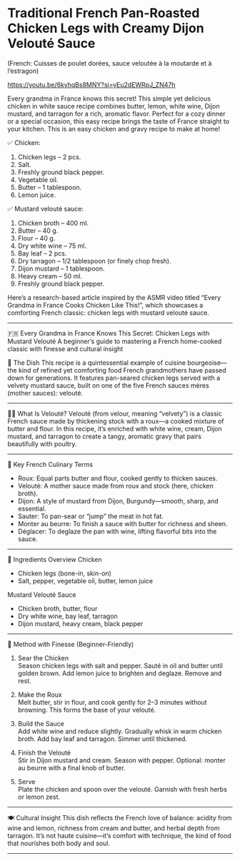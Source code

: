 # Traditional French Pan-Roasted Chicken Legs with Creamy Dijon Velouté Sauce #
(French: Cuisses de poulet dorées, sauce veloutée à la moutarde et à l’estragon)

https://youtu.be/6kyhqBs8MNY?si=yEu2dEWRpJ_ZN47h

Every grandma in France knows this secret! This simple yet delicious chicken in white sauce recipe combines butter, lemon, white wine, Dijon mustard, and tarragon for a rich, aromatic flavor. Perfect for a cozy dinner or a special occasion, this easy recipe brings the taste of France straight to your kitchen. This is an easy chicken and gravy recipe to make at home!


✅ Chicken:
1. Chicken legs – 2 pcs.
2. Salt.
3. Freshly ground black pepper.
4. Vegetable oil.
5. Butter – 1 tablespoon.
6. Lemon juice.

✅ Mustard velouté sauce:
1. Chicken broth – 400 ml.
2. Butter – 40 g.
3. Flour – 40 g.
4. Dry white wine – 75 ml.
5. Bay leaf – 2 pcs.
6. Dry tarragon – 1/2 tablespoon (or finely chop fresh).
7. Dijon mustard – 1 tablespoon.
8. Heavy cream – 50 ml.
9. Freshly ground black pepper.

Here’s a research-based article inspired by the ASMR video titled “Every Grandma in France Cooks Chicken Like This!”, which showcases a comforting French classic: chicken legs with mustard velouté sauce.

---

🇫🇷 Every Grandma in France Knows This Secret: Chicken Legs with Mustard Velouté
A beginner’s guide to mastering a French home-cooked classic with finesse and cultural insight

🍗 The Dish
This recipe is a quintessential example of cuisine bourgeoise—the kind of refined yet comforting food French grandmothers have passed down for generations. It features pan-seared chicken legs served with a velvety mustard sauce, built on one of the five French sauces mères (mother sauces): velouté.

---

🧑‍🍳 What Is Velouté?
Velouté (from velour, meaning “velvety”) is a classic French sauce made by thickening stock with a roux—a cooked mixture of butter and flour. In this recipe, it’s enriched with white wine, cream, Dijon mustard, and tarragon to create a tangy, aromatic gravy that pairs beautifully with poultry.

---

🥄 Key French Culinary Terms
- Roux: Equal parts butter and flour, cooked gently to thicken sauces.  
- Velouté: A mother sauce made from roux and stock (here, chicken broth).  
- Dijon: A style of mustard from Dijon, Burgundy—smooth, sharp, and essential.  
- Sauter: To pan-sear or “jump” the meat in hot fat.  
- Monter au beurre: To finish a sauce with butter for richness and sheen.  
- Déglacer: To deglaze the pan with wine, lifting flavorful bits into the sauce.

---

🧂 Ingredients Overview
Chicken  
- Chicken legs (bone-in, skin-on)  
- Salt, pepper, vegetable oil, butter, lemon juice  

Mustard Velouté Sauce  
- Chicken broth, butter, flour  
- Dry white wine, bay leaf, tarragon  
- Dijon mustard, heavy cream, black pepper  

---

🔪 Method with Finesse (Beginner-Friendly)

1. Sear the Chicken  
   Season chicken legs with salt and pepper. Sauté in oil and butter until golden brown. Add lemon juice
   to brighten and deglaze. Remove and rest.

3. Make the Roux  
   Melt butter, stir in flour, and cook gently for 2–3 minutes without browning. This forms the base of
   your velouté.

5. Build the Sauce  
   Add white wine and reduce slightly. Gradually whisk in warm chicken broth. Add bay leaf and tarragon.
   Simmer until thickened.

7. Finish the Velouté  
   Stir in Dijon mustard and cream. Season with pepper. Optional: monter au beurre with a final knob of
   butter.

9. Serve  
   Plate the chicken and spoon over the velouté. Garnish with fresh herbs or lemon zest.

---

🍽️ Cultural Insight
This dish reflects the French love of balance: acidity from wine and lemon, richness from cream and butter, and herbal depth from tarragon. It’s not haute cuisine—it’s comfort with technique, the kind of food that nourishes both body and soul.

---

